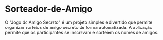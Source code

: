 # Sorteador-de-Amigo
O "Jogo do Amigo Secreto" é um projeto simples e divertido que permite organizar sorteios de amigo secreto de forma automatizada. A aplicação permite que os participantes se inscrevam e sorteiem os nomes de amigos.
